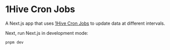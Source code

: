 # 1Hive Cron Jobs

A Next.js app that uses [1Hive Cron Jobs](https://vercel.com/docs/cron-jobs) to update data at different intervals.

Next, run Next.js in development mode:

```bash
pnpm dev
```
